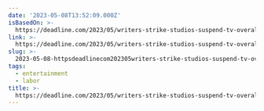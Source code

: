 ```yaml
---
date: '2023-05-08T13:52:09.000Z'
isBasedOn: >-
  https://deadline.com/2023/05/writers-strike-studios-suspend-tv-overall-deals-disney-warner-bros-cbs-studios-nbcuniversal-1235358556/
link: >-
  https://deadline.com/2023/05/writers-strike-studios-suspend-tv-overall-deals-disney-warner-bros-cbs-studios-nbcuniversal-1235358556/
slug: >-
  2023-05-08-httpsdeadlinecom202305writers-strike-studios-suspend-tv-overall-deals-disney-warner-bros-cbs-studios-nbcuniversal-1235358556
tags:
  - entertainment
  - labor
title: >-
  https://deadline.com/2023/05/writers-strike-studios-suspend-tv-overall-deals-disney-warner-bros-cbs-studios-nbcuniversal-1235358556/
---
```


